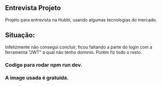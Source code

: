 ## Entrevista Projeto 

Projeto para entrevista na Hubbi, usando algumas tecnologias do mercado.


## Situação:
Infelizmente não consegui concluir, ficou faltando a parte do login com a ferramenta "JWT" a qual não tenho dominio.
Porém fiz todo o resto.

### Codigo para rodar npm run dev.
### A image usada é gratuida.